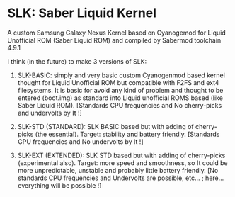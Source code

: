 SLK: Saber Liquid Kernel
===

A custom Samsung Galaxy Nexus Kernel based on Cyanogemod for Liquid Unofficial ROM (Saber Liquid ROM) and compiled by Sabermod toolchain 4.9.1 

I think (in the future) to make 3 versions of SLK:

1) SLK-BASIC: simply and very basic custom Cyanogenmod based kernel thought for Liquid Unofficial ROM but compatible with F2FS and ext4 filesystems. It is basic for avoid any kind of problem and thought to be entered (boot.img) as standard into Liquid unofficial ROMS based (like Saber Liquid ROM). [Standards CPU frequencies and No cherry-picks and undervolts by It !] 

2) SLK-STD (STANDARD): SLK BASIC based but with adding of cherry-picks (the essential). Target: stability and battery friendly. [Standards CPU frequencies and No undervolts by It !] 

3) SLK-EXT (EXTENDED): SLK STD based but with adding of cherry-picks (experimental also). Target: more speed and smoothness, so It could be more unpredictable, unstable and probably little battery friendly. [No standards CPU frequencies and Undervolts are possible, etc... ; here... everything will be possible !]  


